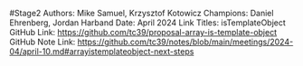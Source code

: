 #Stage2
Authors: Mike Samuel, Krzysztof Kotowicz
Champions: Daniel Ehrenberg, Jordan Harband
Date: April 2024
Link Titles: isTemplateObject
GitHub Link: https://github.com/tc39/proposal-array-is-template-object
GitHub Note Link: https://github.com/tc39/notes/blob/main/meetings/2024-04/april-10.md#arrayistemplateobject-next-steps
